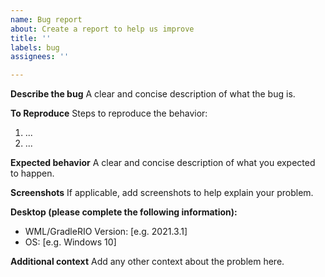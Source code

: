 ```yaml
---
name: Bug report
about: Create a report to help us improve
title: ''
labels: bug
assignees: ''

---
```


**Describe the bug**
A clear and concise description of what the bug is.

**To Reproduce**
Steps to reproduce the behavior:
1. ...
2. ...

**Expected behavior**
A clear and concise description of what you expected to happen.

**Screenshots**
If applicable, add screenshots to help explain your problem.

**Desktop (please complete the following information):**
 - WML/GradleRIO Version: [e.g. 2021.3.1]
 - OS: [e.g. Windows 10]

**Additional context**
Add any other context about the problem here.